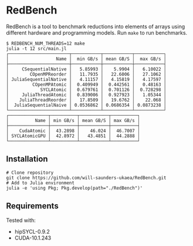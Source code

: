 # RedBench

RedBench is a tool to benchmark reductions into elements of arrays using different hardware and programming models. Run ``make`` to run benchmarks.

```
$ REDBENCH_NUM_THREADS=12 make
julia -t 12 src/main.jl
┌───────────────────────┬───────────┬───────────┬───────────┐
│                  Name │  min GB/s │ mean GB/S │  max GB/s │
├───────────────────────┼───────────┼───────────┼───────────┤
│     CSequentialNative │   5.85993 │    5.9904 │   6.10022 │
│        COpenMPReorder │   11.7935 │   22.6006 │   27.1062 │
│ JuliaSequentialNative │   4.11157 │   4.15819 │   4.17597 │
│         COpenMPAtomic │  0.409949 │  0.442561 │   0.48163 │
│            SYCLAtomic │  0.679761 │  0.701126 │  0.728298 │
│     JuliaThreadAtomic │  0.839006 │  0.927923 │   1.05344 │
│    JuliaThreadReorder │   17.8509 │   19.6762 │    22.068 │
│  JuliaSequentialNaive │ 0.0536862 │ 0.0686354 │ 0.0873238 │
└───────────────────────┴───────────┴───────────┴───────────┘
┌───────────────┬──────────┬───────────┬──────────┐
│          Name │ min GB/s │ mean GB/S │ max GB/s │
├───────────────┼──────────┼───────────┼──────────┤
│    CudaAtomic │  43.2898 │    46.024 │  46.7007 │
│ SYCLAtomicGPU │  42.8972 │   43.4851 │  44.2888 │
└───────────────┴──────────┴───────────┴──────────┘
```
## Installation

```
# Clone repository
git clone https://github.com/will-saunders-ukaea/RedBench.git
# Add to Julia environment
julia -e 'using Pkg; Pkg.develop(path="./RedBench")'
```

## Requirements
Tested with:
* hipSYCL-0.9.2
* CUDA-10.1.243


